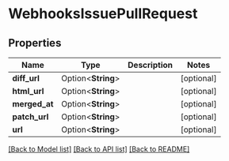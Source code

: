 # WebhooksIssuePullRequest

## Properties

Name | Type | Description | Notes
------------ | ------------- | ------------- | -------------
**diff_url** | Option<**String**> |  | [optional]
**html_url** | Option<**String**> |  | [optional]
**merged_at** | Option<**String**> |  | [optional]
**patch_url** | Option<**String**> |  | [optional]
**url** | Option<**String**> |  | [optional]

[[Back to Model list]](../README.md#documentation-for-models) [[Back to API list]](../README.md#documentation-for-api-endpoints) [[Back to README]](../README.md)


